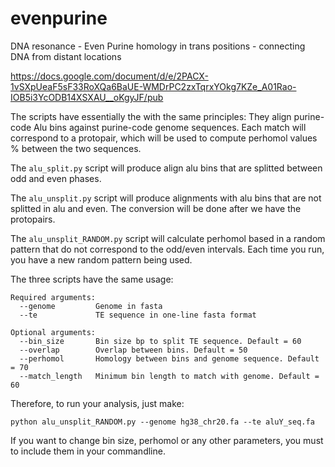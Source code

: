 # evenpurine
DNA resonance - Even Purine homology in trans positions - connecting DNA from distant locations

https://docs.google.com/document/d/e/2PACX-1vSXpUeaF5sF33RoXQa6BaUE-WMDrPC2zxTqrxYOkg7KZe_A01Rao-IOB5i3YcODB14XSXAU__oKgyJF/pub

The scripts have essentially the with the same principles: They align purine-code Alu bins against purine-code genome sequences. Each match will correspond to a protopair, which will be used to compute perhomol values % between the two sequences.

The `alu_split.py` script will produce align alu bins that are splitted between odd and even phases.

The `alu_unsplit.py` script will produce alignments with alu bins that are not splitted in alu and even. The conversion will be done after we have the protopairs.

The `alu_unsplit_RANDOM.py` script will calculate perhomol based in a random pattern that do not correspond to the odd/even intervals. Each time you run, you have a new random pattern being used.

The three scripts have the same usage:

````
Required arguments:
  --genome         Genome in fasta
  --te             TE sequence in one-line fasta format

Optional arguments:
  --bin_size       Bin size bp to split TE sequence. Default = 60
  --overlap        Overlap between bins. Default = 50
  --perhomol       Homology between bins and genome sequence. Default = 70
  --match_length   Minimum bin length to match with genome. Default = 60

````

Therefore, to run your analysis, just make:

````
python alu_unsplit_RANDOM.py --genome hg38_chr20.fa --te aluY_seq.fa
````

If you want to change bin size, perhomol or any other parameters, you must to include them in your commandline.
